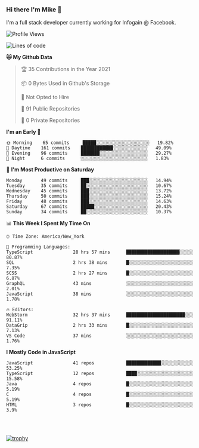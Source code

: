 ### Hi there I'm Mike 👋
I'm a full stack developer currently working for Infogain @ Facebook.

<!--START_SECTION:waka-->
![Profile Views](http://img.shields.io/badge/Profile%20Views-4-blue)

![Lines of code](https://img.shields.io/badge/From%20Hello%20World%20I%27ve%20Written-1.2%20million%20lines%20of%20code-blue)

**🐱 My Github Data** 

> 🏆 35 Contributions in the Year 2021
 > 
> 📦 0 Bytes Used in Github's Storage 
 > 
> 🚫 Not Opted to Hire
 > 
> 📜 91 Public Repositories 
 > 
> 🔑 0 Private Repositories  
 > 
**I'm an Early 🐤** 

```text
🌞 Morning    65 commits     █████░░░░░░░░░░░░░░░░░░░░   19.82% 
🌆 Daytime    161 commits    ████████████░░░░░░░░░░░░░   49.09% 
🌃 Evening    96 commits     ███████░░░░░░░░░░░░░░░░░░   29.27% 
🌙 Night      6 commits      ░░░░░░░░░░░░░░░░░░░░░░░░░   1.83%

```
📅 **I'm Most Productive on Saturday** 

```text
Monday       49 commits     ███░░░░░░░░░░░░░░░░░░░░░░   14.94% 
Tuesday      35 commits     ██░░░░░░░░░░░░░░░░░░░░░░░   10.67% 
Wednesday    45 commits     ███░░░░░░░░░░░░░░░░░░░░░░   13.72% 
Thursday     50 commits     ███░░░░░░░░░░░░░░░░░░░░░░   15.24% 
Friday       48 commits     ███░░░░░░░░░░░░░░░░░░░░░░   14.63% 
Saturday     67 commits     █████░░░░░░░░░░░░░░░░░░░░   20.43% 
Sunday       34 commits     ██░░░░░░░░░░░░░░░░░░░░░░░   10.37%

```


📊 **This Week I Spent My Time On** 

```text
⌚︎ Time Zone: America/New_York

💬 Programming Languages: 
TypeScript               28 hrs 57 mins      ████████████████████░░░░░   80.87% 
SQL                      2 hrs 38 mins       █░░░░░░░░░░░░░░░░░░░░░░░░   7.35% 
SCSS                     2 hrs 27 mins       █░░░░░░░░░░░░░░░░░░░░░░░░   6.87% 
GraphQL                  43 mins             ░░░░░░░░░░░░░░░░░░░░░░░░░   2.01% 
JavaScript               38 mins             ░░░░░░░░░░░░░░░░░░░░░░░░░   1.78%

🔥 Editors: 
WebStorm                 32 hrs 37 mins      ██████████████████████░░░   91.11% 
DataGrip                 2 hrs 33 mins       █░░░░░░░░░░░░░░░░░░░░░░░░   7.13% 
VS Code                  37 mins             ░░░░░░░░░░░░░░░░░░░░░░░░░   1.76%

```

**I Mostly Code in JavaScript** 

```text
JavaScript               41 repos            █████████████░░░░░░░░░░░░   53.25% 
TypeScript               12 repos            ████░░░░░░░░░░░░░░░░░░░░░   15.58% 
Java                     4 repos             █░░░░░░░░░░░░░░░░░░░░░░░░   5.19% 
C                        4 repos             █░░░░░░░░░░░░░░░░░░░░░░░░   5.19% 
HTML                     3 repos             █░░░░░░░░░░░░░░░░░░░░░░░░   3.9%

```



<!--END_SECTION:waka-->

##### &nbsp;
[![trophy](https://github-profile-trophy.vercel.app/?username=uptonm&theme=dracula)](https://github.com/ryo-ma/github-profile-trophy)
